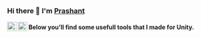 ### Hi there 👋 I'm [Prashant](https://thisisprashant.com)

<a href="https://twitter.com/_prashantsingh_">
  <img align="left" alt="Prashant's Twitter" width="22px" src="https://cdn-icons-png.flaticon.com/512/733/733579.png" />
</a>
<a href="https://www.linkedin.com/in/kshatriyaprashant/">
  <img align="left" alt="Ayush's Linkdein" width="22px" src="https://cdn-icons-png.flaticon.com/512/174/174857.png" />
</a>

#### Below you'll find some usefull tools that I made for Unity.

<!--
**prashant-singh/prashant-singh** is a ✨ _special_ ✨ repository because its `README.md` (this file) appears on your GitHub profile.

Here are some ideas to get you started:

- 🔭 I’m currently working on ...
- 🌱 I’m currently learning ...
- 👯 I’m looking to collaborate on ...
- 🤔 I’m looking for help with ...
- 💬 Ask me about ...
- 📫 How to reach me: ...
- 😄 Pronouns: ...
- ⚡ Fun fact: ...
-->
